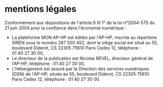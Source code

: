 mentions légales
================

Conformément aux dispositions de l'article 6 III 1° de la loi n°2004-575 du 21 juin 2004 pour la confiance dans l'économie numérique :

* La plateforme MON AP-HP est éditée par l'AP-HP, inscrite au répertoire SIREN sous le numéro 267 500 452, dont le siège social est situé au 55, boulevard Diderot, CS 22305 75610 Paris Cedex 12, téléphone : 01 40 27 30 00,
* Le directeur de la publication est Nicolas REVEL, directeur général de l’AP-HP, téléphone : 01 40 27 30 00,
* L'hébergement est assuré par la Direction des services numériques (DSN) de l'AP-HP, située au 55, boulevard Diderot, CS 22305 75610 Paris Cedex 12, téléphone : 01 40 27 30 00.
